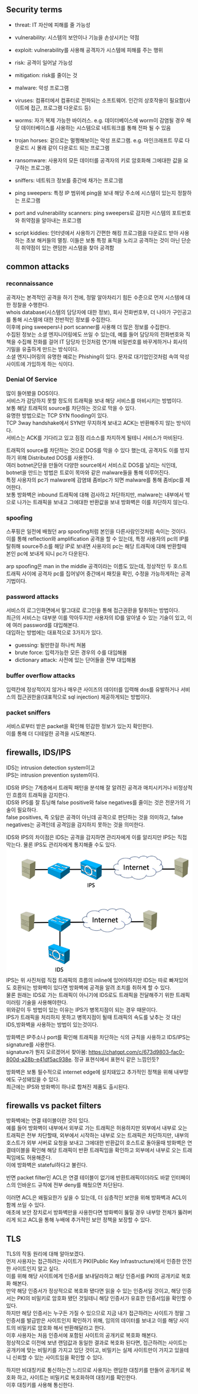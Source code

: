 ## Security terms
- threat: IT 자산에 피해를 줄 가능성
- vulnerability: 시스템의 보안이나 기능을 손상시키는 약점
- exploit: vulnerability를 사용해 공격자가 시스템에 피해를 주는 행위
- risk: 공격이 일어날 가능성
- mitigation: risk를 줄이는 것

- malware: 악성 프로그램
- viruses: 컴퓨터에서 컴퓨터로 전파되는 소프트웨어. 인간의 상호작용이 필요함(사이트에 접근, 프로그램 다운로드 등)
- worms: 자가 복제 가능한 바이러스. e.g. 데이터베이스에 worm이 감염될 경우 해당 데이터베이스를 사용하는 시스템으로 네트워크를 통해 전파 될 수 있음
- trojan horses: 겉으로는 멀쩡해보이는 악성 프로그램. e.g. 마인크래프트 무료 다운로드 시 몰래 같이 다운로드 되는 프로그램
- ransomware: 사용자의 모든 데이터를 공격자의 키로 암호화해 그에대한 값을 요구하는 프로그램.  

- sniffers: 네트워크 정보를 중간에 채가는 프로그램
- ping sweepers: 특정 IP 범위에 ping을 보내 해당 주소에 시스템이 있는지 정찰하는 프로그램
- port and vulnerability scanners: ping sweepers로 감지한 시스템의 포트번호와 취약점을 알아내는 프로그램

- script kiddies: 인터넷에서 사용하기 간편한 해킹 프로그램을 다운로드 받아 사용하는 초보 해커들의 멸칭. 이들은 보통 특정 표적을 노리고 공격하는 것이 아닌 단순히 취약점이 있는 랜덤한 시스템을 찾아 공격함  


## common attacks
### reconnaissance
공격자는 본격적인 공격을 하기 전에, 정말 알아차리기 힘든 수준으로 먼저 시스템에 대한 정찰을 수행한다.  
whois database(시스템의 담당자에 대한 정보), 회사 전화번호부, 더 나아가 구인공고를 통해 시스템에 대한 전반적인 정보를 수집한다.  
이후에 ping sweepers나 port scanner를 사용해 더 많은 정보를 수집한다.  
수집된 정보는 소셜 엔지니어링에도 쓰일 수 있는데, 예를 들어 담당자의 전화번호와 직책을 수집해 전화를 걸어 IT 담당자 인것처럼 연기해 비밀번호를 바꾸게하거나 회사의 기밀을 유출하게 만드는 방식이다.  
소셜 엔지니어링의 유명한 예로는 Phishing이 있다. 문자로 대기업인것처럼 속여 악성 사이트에 가입하게 하는 식이다.  

### Denial Of Service
많이 들어봤을 DOS이다.  
서비스가 감당하지 못할 정도의 트래픽을 보내 해당 서비스를 마비시키는 방법이다.  
보통 해당 트래픽의 source를 차단하는 것으로 막을 수 있다.  
유명한 방법으로는 TCP SYN flooding이 있다.  
TCP 3way handshake에서 SYN만 무지하게 보내고 ACK는 반환해주지 않는 방식이다.  
서비스는 ACK를 기다리고 있고 점점 리소스를 차지하게 될테니 서비스가 마비된다.  

트래픽의 source를 차단하는 것으로 DOS를 막을 수 있다 했는데, 공격자도 이를 방지하기 위해 Distributed DOS를 사용한다.  
여러 botnet군단을 만들어 다양한 source에서 서비스로 DOS를 날리는 식인데, botnet을 만드는 방법은 트로이 목마와 같은 malware들을 통해 이루어진다.  
특정 사용자의 pc가 malware에 감염돼 좀비pc가 되면 malware를 통해 좀비pc를 제어한다.  
보통 방화벽은 inbound 트래픽에 대해 검사하고 차단하지만, malware는 내부에서 밖으로 나가는 트래픽을 보내고 그에대한 반환값을 보내 방화벽은 이를 차단하지 않는다.  

### spoofing
스푸핑은 일전에 배웠던 arp spoofing처럼 본인을 다른사람인것처럼 속이는 것이다.  
이를 통해 reflection와 amplification 공격을 할 수 있는데, 특정 사용자의 pc의 IP를 탈취해 source주소를 해당 IP로 보내면 사용자의 pc는 해당 트래픽에 대해 반환할때 본인 pc에 보내게 되니 pc가 다운된다.  

arp spoofing은 man in the middle 공격이라는 이름도 있는데, 정상적인 두 호스트 트래픽 사이에 공격자 pc를 집어넣어 중간에서 패킷을 확인, 수정을 가능하게하는 공격기법이다.  

### password attacks
서비스의 로그인화면에서 말그대로 로그인을 통해 접근권환을 탈취하는 방법이다.  
최근의 서비스는 대부분 이를 막아두지만 사용자의 ID를 알아낼 수 있는 기술이 있고, 이에 여러 password를 대입해본다.  
대입하는 방법에는 대표적으로 3가지가 있다.  
- guessing: 될만한걸 하나씩 쳐봄
- brute force: 입력가능한 모든 경우의 수를 대입해봄
- dictionary attack: 사전에 있는 단어들을 전부 대입해봄  

### buffer overflow attacks
입력칸에 정상적이지 않거나 매우큰 사이즈의 데이터를 입력해 dos를 유발하거나 서비스의 접근권한을(대표적으로 sql injection) 제공하게되는 방법이다.

### packet sniffers
서비스로부터 받은 packet을 확인해 민감한 정보가 있는지 확인한다.  
이를 통해 더 디테일한 공격을 시도해본다.  



## firewalls, IDS/IPS
IDS는 intrusion detection system이고  
IPS는 intrusion prevention system이다.  

IDS와 IPS는 7계층에서 트래픽 패턴을 분석해 잘 알려진 공격과 매치시키거나 비정상적인 흐름의 트래픽을 감지한다.  
IDS와 IPS를 잘 튜닝해 false positive와 false negatives를 줄이는 것은 전문가의 기술이 필요하다.  
false positives, 즉 오탐은 공격이 아닌데 공격으로 판단하는 것을 의미하고, false negatives는 공격인데 공격임을 감지하지 못하는 것을 의미한다.  

IDS와 IPS의 차이점은 IDS는 공격을 감지하면 관리자에게 이를 알리지만 IPS는 직접 막는다. 물론 IPS도 관리자에게 통지해줄 수도 있다.  
![](src/IDS_IPS.png)
IPS는 위 사진처럼 직접 트래픽의 흐름의 inline에 있어야하지만 IDS는 따로 빠져있어도 호환되는 방화벽이 있다면 방화벽에 공격을 알려 조치를 취하게 할 수 있다.  
물론 원래는 IDS로 가는 트래픽이 아니기에 IDS로도 트래픽을 전달해주기 위한 트래픽 미러링 기술을 사용해야한다.  
위와같이 두 방법이 있는 이유는 IPS가 병목지점이 되는 경우 때문이다.  
IPS가 트래픽을 처리하지 못하고 병목지점이 될때 트래픽의 속도를 낮추는 것 대신 IDS,방화벽을 사용하는 방법이 있는것이다.  

방화벽은 IP주소나 port를 확인해 트래픽을 차단하는 식의 규칙을 사용하고 IDS/IPS는 signature를 사용한다.  
signature가 뭔지 모르겠어서 찾아봄: https://chatgpt.com/c/673d9803-fac0-800d-a28b-e41df5ac938e. 정규 표현식에서 표현식 같은 느낌인듯?  

방화벽은 보통 필수적으로 internet edge에 설치돼있고 추가적인 정책을 위해 내부망에도 구성돼있을 수 있다.  
최근에는 IPS와 방화벽이 하나로 합쳐진 제품도 출시된다.  


## firewalls vs packet filters
방화벽에는 연결 테이블이란 것이 있다.  
예를 들어 방화벽이 내부에서 외부로 가는 트래픽은 허용하지만 외부에서 내부로 오는 트래픽은 전부 차단할때, 외부에서 시작하는 내부로 오는 트래픽은 차단하지만, 내부의 호스트가 외부 서버로 요청을 보내고 그에대한 반환값이 호스트로 돌아올때 방화벽은 연결테이블을 확인해 해당 트래픽이 반환 트래픽임을 확인하고 외부에서 내부로 오는 트래픽임에도 허용해준다.  
이에 방화벽은 stateful하다고 불린다.  

반면 packet filter인 ACL은 연결 테이블이 없기에 반환트래픽이더라도 바깥 인터페이스의 인바운드 규칙에 전부 deny를 해뒀으면 차단된다.  

이러면 ACL은 왜필요한가 싶을 수 있는데, 더 심층적인 보안을 위해 방화벽과 ACL이 함께 쓰일 수 있다.  
애초에 보안 장치로서 방화벽만을 사용한다면 방화벽이 뚫릴 경우 내부망 전체가 뚫려버리게 되고 ACL을 통해 누배에 추가적인 보안 정책을 보장할 수 있다.  


## TLS
TLS의 작동 원리에 대해 알아보겠다.  
먼저 사용자는 접근하려는 사이트가 PKI(Public Key Infrastructure)에서 인증한 안전한 사이트인지 알고 싶다.  
이를 위해 해당 사이트에게 인증서를 보내달라하고 해당 인증서를 PKI의 공개키로 복호화 해본다.  
만약 해당 인증서가 정상적으로 복호화 됐다면 읽을 수 있는 인증서일 것이고, 해당 인증서는 PKI의 비밀키로 암호화 됐던 것일테니 해당 인증서가 유효한 인증서임을 확인할 수 있다.  
하지만 해당 인증서는 누구든 가질 수 있으므로 지금 내가 접근하려는 사이트가 정말 그 인증서를 발급받은 사이트인지 확인하기 위해, 임의의 데이터를 보내고 이를 해당 사이트의 비밀키로 암호화 해서 반환해달라고 한다.  
이후 사용자는 처음 인증서에 포함된 사이트의 공개키로 복호화 해본다.  
정상적으로 이전에 보낸 랜덤값과 동일한 결과로 복호화 된다면, 접근하려는 사이트는 공개키에 맞는 비밀키를 가지고 있단 것이고, 비밀키는 실제 사이트만이 가지고 있을테니 신뢰할 수 있는 사이트임을 확인할 수 있다.  

하지만 비대칭키로 통신하는건 느리므로 사용자는 랜덤한 대칭키를 만들어 공개키로 복호화 하고, 사이트는 비밀키로 복호화하여 대칭키를 확인한다.  
이후 대칭키를 사용해 통신한다.  

